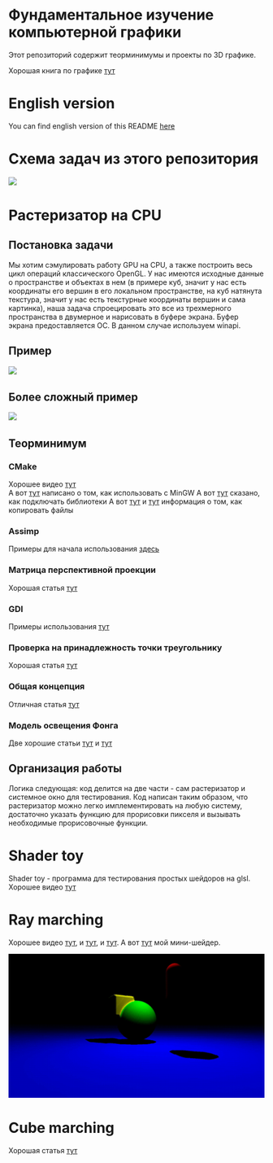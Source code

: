# Фундаментальное изучение компьютерной графики
Этот репозиторий содержит теорминимумы и проекты по 3D графике.

Хорошая книга по графике [тут](https://drive.google.com/file/d/1Lv1zbpjWPlhq8kvIf6lOIHLKNXTcEg9V/view?usp=sharing)

# English version
You can find english version of this README [here](https://github.com/timattt/Computer-science-knowledge/blob/master/README_EN.md)

# Схема задач из этого репозитория
![](https://github.com/timattt/Computer-science-knowledge/blob/master/about/SYNOPSIS_SCHEME.png)

# Растеризатор на CPU

## Постановка задачи
Мы хотим сэмулировать работу GPU на CPU, а также построить весь цикл операций классического OpenGL.
У нас имеются исходные данные о пространстве и объектах в нем (в примере куб, значит у нас есть координаты его вершин в его локальном пространстве, на куб натянута текстура,
значит у нас есть текстурные координаты вершин и сама картинка), наша задача спроецировать это все из трехмерного пространства в двумерное и нарисовать в буфере экрана.
Буфер экрана предоставляется ОС. В данном случае используем winapi.

## Пример
![](https://github.com/timattt/Computer-science-knowledge/blob/master/Project-fundamental-graphics/about/NiceExample.gif)

## Более сложный пример
![](https://github.com/timattt/Computer-science-knowledge/blob/master/Project-fundamental-graphics/about/FINAL_EXAMPLE.gif)

## Теорминимум

### CMake
Хорошее видео [тут](https://www.youtube.com/watch?v=gSTLzOmFChs)   
А вот [тут](https://stackoverflow.com/questions/59095842/cmake-mingw-compilation-on-windows-without-needing-the-g-mingw-makefiles-f) написано о том, как использовать с MinGW
А вот [тут](https://stackoverflow.com/questions/52255867/adding-a-dll-to-cmake) сказано, как подключать библиотеки
А вот [тут](https://stackoverflow.com/questions/34799916/copy-file-from-source-directory-to-binary-directory-using-cmake) и [тут](https://stackoverflow.com/questions/697560/how-to-copy-directory-from-source-tree-to-binary-tree) информация о том, как копировать файлы

### Assimp
Примеры для начала использования [здесь](http://assimp.sourceforge.net/lib_html/usage.html)

### Матрица перспективной проекции
Хорошая статья [тут](https://habr.com/ru/post/252771/)

### GDI
Примеры использования [тут](https://zetcode.com/gui/winapi/gdi/)

### Проверка на принадлежность точки треугольнику
Хорошая статья [тут](https://cpp.mazurok.com/triangle/)

### Общая концепция
Отличная статья [тут](https://habr.com/ru/post/257107/)

### Модель освещения Фонга
Две хорошие статьи [тут](https://compgraphics.info/3D/lighting/phong_reflection_model.php) и [тут](https://ravesli.com/urok-11-bazovoe-osveshhenie-v-opengl/)

## Организация работы
Логика следующая: код делится на две части - сам растеризатор и системное окно для тестирования.
Код написан таким образом, что растеризатор можно легко имплементировать на любую систему, достаточно указать функцию для прорисовки пикселя и вызывать необходимые прорисовочные функции.

# Shader toy
Shader toy - программа для тестирования простых шейдоров на glsl.
Хорошее видео [тут](https://www.youtube.com/watch?v=u5HAYVHsasc&ab_channel=TheArtofCodeTheArtofCode)

# Ray marching
Хорошее видео [тут](https://www.youtube.com/watch?v=PGtv-dBi2wE&list=LL&index=7&ab_channel=TheArtofCode), и [тут](https://www.youtube.com/watch?v=Ff0jJyyiVyw&ab_channel=TheArtofCode), и [тут](https://www.youtube.com/watch?v=AfKGMUDWfuE&ab_channel=TheArtofCode).
А вот [тут](https://www.shadertoy.com/view/ssBXzw) мой мини-шейдер.

![](https://github.com/timattt/Project-fundamental-graphics/blob/master/about/RAY_MARCHING_EXAMPLE.gif)

# Cube marching

Хорошая статья [тут](https://m.habr.com/ru/post/358658/)

